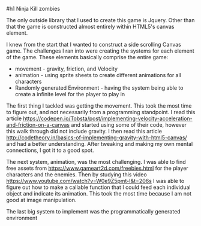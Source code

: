 #h1 Ninja Kill zombies

The only outside library that I used to create this game is Jquery.  Other than that the game is constructed almost entirely within HTML5's canvas element.

I knew from the start that I wanted to construct a side scrolling Canvas game.  The challenges I ran into were creating the systems for each element of the game.  These elements basically comprise the entire game:
- movement - gravity, friction, and Velocity
- animation - using sprite sheets to create different animations for all characters
- Randomly generated Environment - having the system being able to create a infinite level for the player to play in

The first thing I tackled was getting the movement.  This took the most time to figure out, and not necessarily from a programming standpoint.  I read this article https://codepen.io/Tobsta/post/implementing-velocity-acceleration-and-friction-on-a-canvas and started using some of their code, however this walk through did not include gravity.  I then read this article http://codetheory.in/basics-of-implementing-gravity-with-html5-canvas/ and had a better understanding.  After tweaking and making my own mental connections, I got it to a good spot.  

The next system, animation, was the most challenging.  I was able to find free assets from https://www.gameart2d.com/freebies.html for the player characters and the enemies.  Then by studying this video https://www.youtube.com/watch?v=W0e9Z5pmt-I&t=206s I was able to figure out how to make a callable function that I could feed each individual object and indicate its animation.  This took the most time because I am not good at image manipulation.

The last big system to implement was the programmatically generated environment
